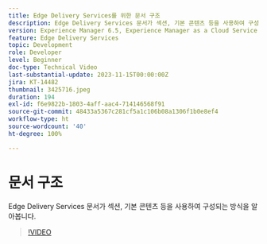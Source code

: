 ```yaml
---
title: Edge Delivery Services를 위한 문서 구조
description: Edge Delivery Services 문서가 섹션, 기본 콘텐츠 등을 사용하여 구성되는 방식을 알아봅니다.
version: Experience Manager 6.5, Experience Manager as a Cloud Service
feature: Edge Delivery Services
topic: Development
role: Developer
level: Beginner
doc-type: Technical Video
last-substantial-update: 2023-11-15T00:00:00Z
jira: KT-14482
thumbnail: 3425716.jpeg
duration: 194
exl-id: f6e9822b-1803-4aff-aac4-714146568f91
source-git-commit: 48433a5367c281cf5a1c106b08a1306f1b0e8ef4
workflow-type: ht
source-wordcount: '40'
ht-degree: 100%

---
```


# 문서 구조

Edge Delivery Services 문서가 섹션, 기본 콘텐츠 등을 사용하여 구성되는 방식을 알아봅니다.

>[!VIDEO](https://video.tv.adobe.com/v/3425716/?learn=on)
